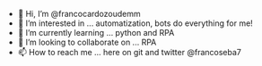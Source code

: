 - 👋 Hi, I’m @francocardozoudemm
- 👀 I’m interested in ... automatization, bots do everything for me!
- 🌱 I’m currently learning ... python and RPA
- 💞️ I’m looking to collaborate on ... RPA
- 📫 How to reach me ... here on git and twitter @francoseba7

<!---
francocardozoudemm/francocardozoudemm is a ✨ special ✨ repository because its `README.md` (this file) appears on your GitHub profile.
You can click the Preview link to take a look at your changes.
--->
